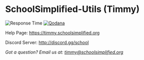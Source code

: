 # SchoolSimplified-Utils (Timmy)


![Response Time](https://img.shields.io/endpoint?url=https://raw.githubusercontent.com/School-Simplified/Timmy-StatusPage/master/api/timmy/response-time.json)
[![Qodana](https://github.com/School-Simplified/Timmy-SchoolSimplified/actions/workflows/code_quality.yml/badge.svg?branch=162-move-to-dpy)](https://github.com/School-Simplified/Timmy-SchoolSimplified/actions/workflows/code_quality.yml)

Help Page: https://timmy.schoolsimplified.org

Discord Server: http://discord.gg/school

*Got a question? Email us at: timmy@schoolsimplified.org*
